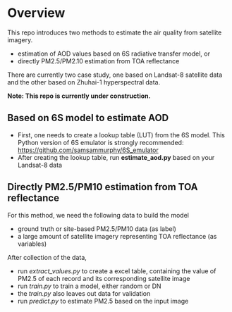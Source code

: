 # Overview
This repo introduces two methods to estimate the air quality from satellite imagery.
- estimation of AOD values based on 6S radiative transfer model, or
- directly PM2.5/PM2.10 estimation from TOA reflectance

There are currently two case study, one based on Landsat-8 satellite data and the other based on Zhuhai-1 hyperspectral data.

**Note: This repo is currently under construction.**

## Based on 6S model to estimate AOD

- First, one needs to create a lookup table (LUT) from the 6S model. This Python version of 6S emulator is strongly recommended: https://github.com/samsammurphy/6S_emulator
- After creating the lookup table, run **estimate_aod.py** based on your Landsat-8 data



## Directly PM2.5/PM10 estimation from TOA reflectance

For this method, we need the following data to build the model
- ground truth or site-based PM2.5/PM10 data (as label)
- a large amount of satellite imagery representing TOA reflectance (as variables)

After collection of the data, 
- run *extract_values.py* to create a excel table, containing the value of PM2.5 of each record and its corresponding satellite image
- run *train.py* to train a model, either random or DN
- the *train.py* also leaves out data for validation
- run *predict.py* to estimate PM2.5 based on the input image


